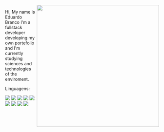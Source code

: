<img src="https://raw.githubusercontent.com/MicaelliMedeiros/micaellimedeiros/master/image/computer-illustration.png" min-width="400px" max-width="400px" width="400px" align="right">

<p align="left"> 
  Hi, My name is Eduardo Branco
  I'm a fullstack developer developing my own portefolio
  and I'm currently studying sciences and technologies of the enviroment.
</p>

<p align="left">
  Linguagens:
</p>
<p align="left">
  <img src=https://img.shields.io/badge/Python-14354C?style=for-the-badge&logo=python&logoColor=white>
  <img src=https://img.shields.io/badge/C%23-239120?style=for-the-badge&logo=c-sharp&logoColor=white>
  <img src=https://img.shields.io/badge/.NET-5C2D91?style=for-the-badge&logo=.net&logoColor=white>
  <img src=https://img.shields.io/badge/JavaScript-F7DF1E?style=for-the-badge&logo=javascript&logoColor=black>
  <img src=https://img.shields.io/badge/HTML5-E34F26?style=for-the-badge&logo=html5&logoColor=white>
  <img src=https://img.shields.io/badge/CSS3-1572B6?style=for-the-badge&logo=css3&logoColor=white>
  <img src=https://img.shields.io/badge/Bootstrap-563D7C?style=for-the-badge&logo=bootstrap&logoColor=white>
  <img src=https://img.shields.io/badge/MySQL-00000F?style=for-the-badge&logo=mysql&logoColor=white>
  <img src=https://img.shields.io/badge/React-20232A?style=for-the-badge&logo=react&logoColor=61DAFB>
</p>

<!---
EdwardSagned/EdwardSagned is a ✨ special ✨ repository because its `README.md` (this file) appears on your GitHub profile.
You can click the Preview link to take a look at your changes.
--->
